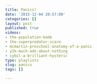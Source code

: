 ```yaml
---
title: Panics!
date: '2015-12-04 20:57:00'
categories: []
layout: post
published: true
videos:
- the-population-bomb
- the-superpredator-scare
- mcmartin-preschool-anatomy-of-a-panic
- y2k-much-ado-about-nothing
- sybil-a-brilliant-hysteric
type: playlists
slug: panics
tags: []

---
```

